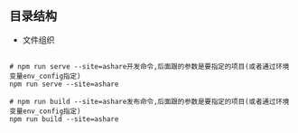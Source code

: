 ## 目录结构
* 文件组织

```shell
```

```shell
# npm run serve --site=ashare开发命令,后面跟的参数是要指定的项目(或者通过环境变量env_config指定)
npm run serve --site=ashare

# npm run build --site=ashare发布命令,后面跟的参数是要指定的项目(或者通过环境变量env_config指定)
npm run build --site=ashare
```
